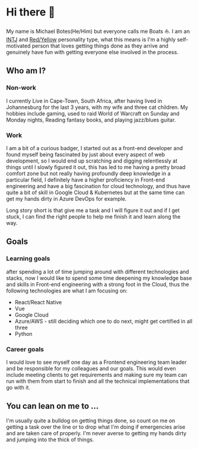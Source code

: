 <!--
**Mbotes/Mbotes** is a ✨ _special_ ✨ repository because its `README.md` (this file) appears on your GitHub profile.

Here are some ideas to get you started:

- 🔭 I’m currently working on ...
- 🌱 I’m currently learning ...
- 👯 I’m looking to collaborate on ...
- 🤔 I’m looking for help with ...
- 💬 Ask me about ...
- 📫 How to reach me: ...
- 😄 Pronouns: ...
- ⚡ Fun fact: ...
-->

#  Hi there 👋
My name is Michael Botes(He/Him) but everyone calls me Boats ⛵. 
I am an [INTJ](https://www.16personalities.com/intj-personality) and [Red/Yellow](https://www.glurecruit.co.uk/red-blue-green-yellow-personality-type/) personality type, what this means is I'm a highly self-motivated person that loves getting things done as they arrive and genuinely have fun with getting everyone else involved in the process.

## Who am I?
### Non-work
I currently Live in Cape-Town, South Africa, after having lived in Johannesburg for the last 3 years, with my wife and three cat children.
My hobbies include gaming, used to raid World of Warcraft on Sunday and Monday nights, Reading fantasy books, and playing jazz/blues guitar.

### Work
I am a bit of a curious badger, I started out as a front-end developer and found myself being fascinated by just about every aspect of web development, so I would end up scratching and digging relentlessly at things until I slowly figured it out, this has led to me having a pretty broad comfort zone but not really having profoundly deep knowledge in a particular field, I definitely have a higher proficiency in Front-end engineering and have a big fascination for cloud technology, and thus have quite a bit of skill in Google Cloud & Kubernetes but at the same time can get my hands dirty in Azure DevOps for example. 

Long story short is that give me a task and I will figure it out and if I get stuck, I can find the right people to help me finish it and learn along the way.

## Goals
### Learning goals
after spending a lot of time jumping around with different technologies and stacks, now I would like to spend some time deepening my knowledge base and skills in Front-end engineering with a strong foot in the Cloud, thus the following technologies are what I am focusing on:
- React/React Native
- Vue
- Google Cloud
- Azure/AWS - still deciding which one to do next, might get certified in all three
- Python

### Career goals
I would love to see myself one day as a Frontend engineering team leader and be responsible for my colleagues and our goals.
This would even include meeting clients to get requirements and making sure my team can run with them from start to finish and all the technical implementations that go with it.

## You can lean on me to …
I'm usually quite a bulldog on getting things done, so count on me on getting a task over the line or to drop what I'm doing if emergencies arise and are taken care of properly. I'm never averse to getting my hands dirty and jumping into the thick of things.
